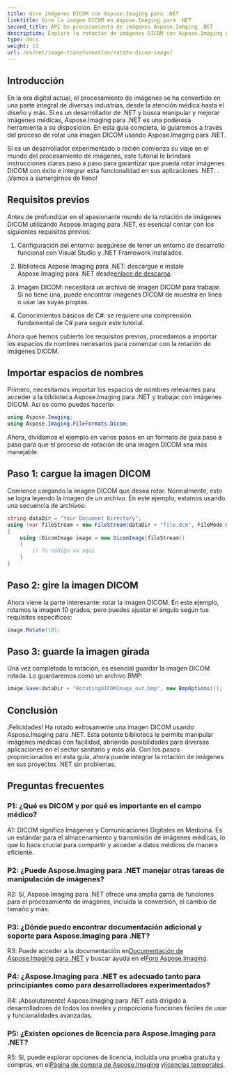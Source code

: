 ```yaml
---
title: Gire imágenes DICOM con Aspose.Imaging para .NET
linktitle: Gire la imagen DICOM en Aspose.Imaging para .NET
second_title: API de procesamiento de imágenes Aspose.Imaging .NET
description: Explore la rotación de imágenes DICOM con Aspose.Imaging para .NET. Guía paso a paso para manipular imágenes médicas.
type: docs
weight: 11
url: /es/net/image-transformation/rotate-dicom-image/
---
```

## Introducción

En la era digital actual, el procesamiento de imágenes se ha convertido en una parte integral de diversas industrias, desde la atención médica hasta el diseño y más. Si es un desarrollador de .NET y busca manipular y mejorar imágenes médicas, Aspose.Imaging para .NET es una poderosa herramienta a su disposición. En esta guía completa, lo guiaremos a través del proceso de rotar una imagen DICOM usando Aspose.Imaging para .NET.

Si es un desarrollador experimentado o recién comienza su viaje en el mundo del procesamiento de imágenes, este tutorial le brindará instrucciones claras paso a paso para garantizar que pueda rotar imágenes DICOM con éxito e integrar esta funcionalidad en sus aplicaciones .NET. . ¡Vamos a sumergirnos de lleno!

## Requisitos previos

Antes de profundizar en el apasionante mundo de la rotación de imágenes DICOM utilizando Aspose.Imaging para .NET, es esencial contar con los siguientes requisitos previos:

1. Configuración del entorno: asegúrese de tener un entorno de desarrollo funcional con Visual Studio y .NET Framework instalados.

2. Biblioteca Aspose.Imaging para .NET: descargue e instale Aspose.Imaging para .NET desde[enlace de descarga](https://releases.aspose.com/imaging/net/).

3. Imagen DICOM: necesitará un archivo de imagen DICOM para trabajar. Si no tiene una, puede encontrar imágenes DICOM de muestra en línea o usar las suyas propias.

4. Conocimientos básicos de C#: se requiere una comprensión fundamental de C# para seguir este tutorial.

Ahora que hemos cubierto los requisitos previos, procedamos a importar los espacios de nombres necesarios para comenzar con la rotación de imágenes DICOM.

## Importar espacios de nombres

Primero, necesitamos importar los espacios de nombres relevantes para acceder a la biblioteca Aspose.Imaging para .NET y trabajar con imágenes DICOM. Así es como puedes hacerlo:

```csharp
using Aspose.Imaging;
using Aspose.Imaging.FileFormats.Dicom;
```

Ahora, dividamos el ejemplo en varios pasos en un formato de guía paso a paso para que el proceso de rotación de una imagen DICOM sea más manejable.

## Paso 1: cargue la imagen DICOM

Comience cargando la imagen DICOM que desea rotar. Normalmente, esto se logra leyendo la imagen de un archivo. En este ejemplo, estamos usando una secuencia de archivos:

```csharp
string dataDir = "Your Document Directory";
using (var fileStream = new FileStream(dataDir + "file.dcm", FileMode.Open, FileAccess.Read))
{
    using (DicomImage image = new DicomImage(fileStream))
    {
        // Tu código va aquí
    }
}
```

## Paso 2: gire la imagen DICOM

Ahora viene la parte interesante: rotar la imagen DICOM. En este ejemplo, rotamos la imagen 10 grados, pero puedes ajustar el ángulo según tus requisitos específicos:

```csharp
image.Rotate(10);
```

## Paso 3: guarde la imagen girada

Una vez completada la rotación, es esencial guardar la imagen DICOM rotada. Lo guardaremos como un archivo BMP:

```csharp
image.Save(dataDir + "RotatingDICOMImage_out.bmp", new BmpOptions());
```

## Conclusión

¡Felicidades! Ha rotado exitosamente una imagen DICOM usando Aspose.Imaging para .NET. Esta potente biblioteca le permite manipular imágenes médicas con facilidad, abriendo posibilidades para diversas aplicaciones en el sector sanitario y más allá. Con los pasos proporcionados en esta guía, ahora puede integrar la rotación de imágenes en sus proyectos .NET sin problemas.

## Preguntas frecuentes

### P1: ¿Qué es DICOM y por qué es importante en el campo médico?

A1: DICOM significa Imágenes y Comunicaciones Digitales en Medicina. Es un estándar para el almacenamiento y transmisión de imágenes médicas, lo que lo hace crucial para compartir y acceder a datos médicos de manera eficiente.

### P2: ¿Puede Aspose.Imaging para .NET manejar otras tareas de manipulación de imágenes?

R2: Sí, Aspose.Imaging para .NET ofrece una amplia gama de funciones para el procesamiento de imágenes, incluida la conversión, el cambio de tamaño y más.

### P3: ¿Dónde puedo encontrar documentación adicional y soporte para Aspose.Imaging para .NET?

 R3: Puede acceder a la documentación en[Documentación de Aspose.Imaging para .NET](https://reference.aspose.com/imaging/net/) y buscar ayuda en el[Foro Aspose.Imaging](https://forum.aspose.com/).

### P4: ¿Aspose.Imaging para .NET es adecuado tanto para principiantes como para desarrolladores experimentados?

R4: ¡Absolutamente! Aspose.Imaging para .NET está dirigido a desarrolladores de todos los niveles y proporciona funciones fáciles de usar y funcionalidades avanzadas.

### P5: ¿Existen opciones de licencia para Aspose.Imaging para .NET?

 R5: Sí, puede explorar opciones de licencia, incluida una prueba gratuita y compras, en el[Página de compra de Aspose.Imaging](https://purchase.aspose.com/buy) y[licencias temporales](https://purchase.aspose.com/temporary-license/).